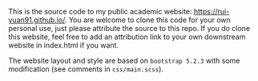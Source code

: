 This is the source code to my public academic website: https://rui-yuan91.github.io/. You are welcome to clone this code for your own personal use, just please attribute the source to this repo. If you do clone this website, feel free to add an attribution link to your own downstream website in index.html if you want.

The website layout and style are based on `bootstrap 5.2.3` with some modification (see comments in `css/main.scss`).
